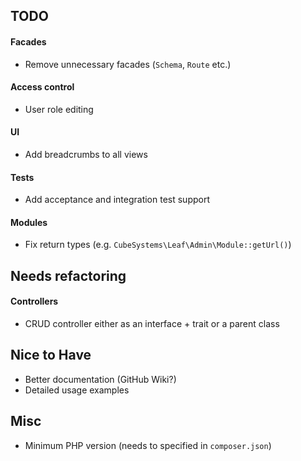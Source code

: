 ## TODO

#### Facades

* Remove unnecessary facades (`Schema`, `Route` etc.)

#### Access control

* User role editing

#### UI

* Add breadcrumbs to all views

#### Tests

* Add acceptance and integration test support

#### Modules

* Fix return types (e.g. `CubeSystems\Leaf\Admin\Module::getUrl()`)

## Needs refactoring

#### Controllers

* CRUD controller either as an interface + trait or a parent class

## Nice to Have

* Better documentation (GitHub Wiki?)
* Detailed usage examples

## Misc

* Minimum PHP version (needs to specified in `composer.json`)